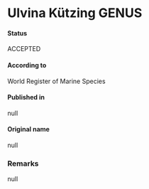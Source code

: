 Ulvina Kützing GENUS
=======

#### Status
ACCEPTED

#### According to
World Register of Marine Species

#### Published in
null

#### Original name
null

### Remarks
null
